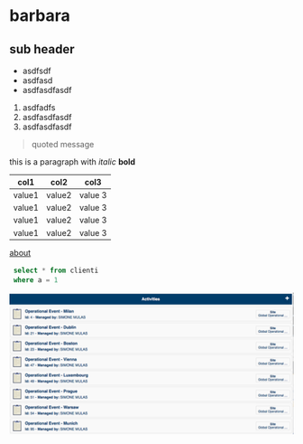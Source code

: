 # barbara

## sub header

* asdfsdf
* asdfasd
* asdfasdfasdf

1. asdfadfs
2. asdfasdfasdf
3. asdfasdfasdf

> quoted message

this is a paragraph with _italic_ __bold__


col1     |   col2     |  col3
---------|------------|--------------
value1   | value2     | value 3
value1   | value2     | value 3
value1   | value2     | value 3
value1   | value2     | value 3

[about](about.md)

```sql
 select * from clienti
 where a = 1
```

![](./images/activities.png)

